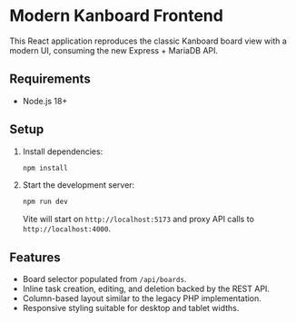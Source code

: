 # Modern Kanboard Frontend

This React application reproduces the classic Kanboard board view with a modern UI, consuming the new Express + MariaDB API.

## Requirements

- Node.js 18+

## Setup

1. Install dependencies:

   ```bash
   npm install
   ```

2. Start the development server:

   ```bash
   npm run dev
   ```

   Vite will start on `http://localhost:5173` and proxy API calls to `http://localhost:4000`.

## Features

- Board selector populated from `/api/boards`.
- Inline task creation, editing, and deletion backed by the REST API.
- Column-based layout similar to the legacy PHP implementation.
- Responsive styling suitable for desktop and tablet widths.
